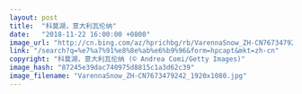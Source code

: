 ```yaml
---
layout: post
title:  "科莫湖，意大利瓦伦纳"
date:   "2018-11-22 16:00:00 +0800"
image_url: "http://cn.bing.com/az/hprichbg/rb/VarennaSnow_ZH-CN7673479242_1920x1080.jpg"
link: "/search?q=%e7%a7%91%e8%8e%ab%e6%b9%96&form=hpcapt&mkt=zh-cn"
copyright: "科莫湖，意大利瓦伦纳 (© Andrea Comi/Getty Images)"
image_hash: "87245e39dac740975d8815c1a3d62c39"
image_filename: "VarennaSnow_ZH-CN7673479242_1920x1080.jpg"
---
```

